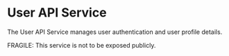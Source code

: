 ﻿User API Service
================

The User API Service manages user authentication and user profile details.

FRAGILE: This service is not to be exposed publicly.
